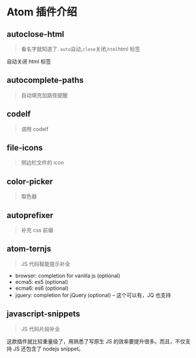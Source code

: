 # Atom 插件介绍

## autoclose-html

> 看名字就知道了. `auto`自动,`close`关闭,`html`html 标签

自动关闭 html 标签

## autocomplete-paths

> 自动填充加路径提醒

## codelf

> 调用 codelf

## file-icons

> 侧边栏文件的 icon

## color-picker

> 取色器

## autoprefixer

> 补充 css 前缀

## atom-ternjs

> JS 代码智能提示补全

- browser: completion for vanilla js (optional)
- ecma5: es5 (optional)
- ecma6: es6 (optional)
- jquery: completion for jQuery (optional) – 这个可以有，JQ 也支持

## javascript-snippets

> JS 代码片段补全

这款插件就比较重量级了，用熟悉了写原生 JS 的效率要提升很多。而且，不仅支持 JS 还包含了 nodejs snippet。
